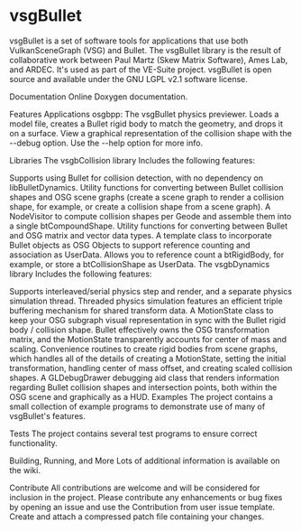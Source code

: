 # vsgBullet

vsgBullet is a set of software tools for applications that use both VulkanSceneGraph (VSG) and Bullet. The vsgBullet library is the result of collaborative work between Paul Martz (Skew Matrix Software), Ames Lab, and ARDEC. It's used as part of the VE-Suite project. vsgBullet is open source and available under the GNU LGPL v2.1 software license.

Documentation
Online Doxygen documentation.

Features
Applications
osgbpp: The vsgBullet physics previewer. Loads a model file, creates a Bullet rigid body to match the geometry, and drops it on a surface. View a graphical representation of the collision shape with the --debug option. Use the --help option for more info.

Libraries
The vsgbCollision library Includes the following features:

Supports using Bullet for collision detection, with no dependency on libBulletDynamics.
Utility functions for converting between Bullet collision shapes and OSG scene graphs (create a scene graph to render a collision shape, for example, or create a collision shape from a scene graph).
A NodeVisitor to compute collision shapes per Geode and assemble them into a single btCompoundShape.
Utility functions for converting between Bullet and OSG matrix and vector data types.
A template class to incorporate Bullet objects as OSG Objects to support reference counting and association as UserData. Allows you to reference count a btRigidBody, for example, or store a btCollisionShape as UserData.
The vsgbDynamics library Includes the following features:

Supports interleaved/serial physics step and render, and a separate physics simulation thread. Threaded physics simulation features an efficient triple buffering mechanism for shared transform data.
A MotionState class to keep your OSG subgraph visual representation in sync with the Bullet rigid body / collision shape. Bullet effectively owns the OSG transformation matrix, and the MotionState transparently accounts for center of mass and scaling.
Convenience routines to create rigid bodies from scene graphs, which handles all of the details of creating a MotionState, setting the initial transformation, handling center of mass offset, and creating scaled collision shapes.
A GLDebugDrawer debugging aid class that renders information regarding Bullet collision shapes and intersection points, both within the OSG scene and graphically as a HUD.
Examples
The project contains a small collection of example programs to demonstrate use of many of vsgBullet's features.

Tests
The project contains several test programs to ensure correct functionality.

Building, Running, and More
Lots of additional information is available on the wiki.

Contribute
All contributions are welcome and will be considered for inclusion in the project. Please contribute any enhancements or bug fixes by opening an issue and use the Contribution from user issue template. Create and attach a compressed patch file containing your changes.
